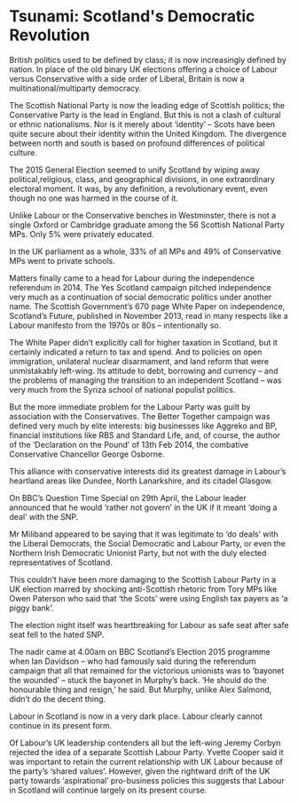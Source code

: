 Tsunami: Scotland's Democratic Revolution
=========================================
British politics used to be defined by class; it is now increasingly defined by nation. In place of the old binary UK elections offering a choice of Labour versus Conservative with a side order of Liberal, Britain is now a multinational/multiparty democracy.


The Scottish National Party is now the leading edge of Scottish politics; the Conservative Party is the lead in England. But this is not a clash of cultural or ethnic nationalisms. Nor is it merely about ‘identity’ – Scots have been quite secure about their identity within the United Kingdom. The divergence between north and south is based on profound differences of political culture.


The 2015 General Election seemed to unify Scotland by wiping away political,religious, class, and geographical divisions, in one extraordinary electoral moment. It was, by any definition, a revolutionary event, even though no one was harmed in the course of it.


Unlike Labour or the Conservative benches in Westminster, there is not a single Oxford or Cambridge graduate among the 56 Scottish National Party MPs. Only 5% were privately educated.


In the UK parliament as a whole, 33% of all MPs and 49% of Conservative MPs went to private schools.


Matters finally came to a head for Labour during the independence referendum in 2014. The Yes Scotland campaign pitched independence very much as a continuation of social democratic politics under another name. The Scottish Government’s 670 page White Paper on independence, Scotland’s Future, published in November 2013, read in many respects like a Labour manifesto from the 1970s or 80s – intentionally so.


The White Paper didn’t explicitly call for higher taxation in Scotland, but it certainly indicated a return to tax and spend. And to policies on open immigration, unilateral nuclear disarmament, and land reform that were unmistakably left-wing. Its attitude to debt, borrowing and currency – and the problems of managing the transition to an independent Scotland – was very much from the Syriza school of national populist politics.


But the more immediate problem for the Labour Party was guilt by association with the Conservatives. The Better Together campaign was defined very much by elite interests: big businesses like Aggreko and BP, financial institutions like RBS and Standard Life, and, of course, the author of the ‘Declaration on the Pound’ of 13th Feb 2014, the combative Conservative Chancellor George Osborne.


This alliance with conservative interests did its greatest damage in Labour’s heartland areas like Dundee, North Lanarkshire, and its citadel Glasgow.


On BBC’s Question Time Special on 29th April, the Labour leader announced that he would ‘rather not govern’ in the UK if it meant ‘doing a deal’ with the SNP.


Mr Miliband appeared to be saying that it was legitimate to ‘do deals’ with the Liberal Democrats, the Social Democratic and Labour Party, or even the Northern Irish Democratic Unionist Party, but not with the duly elected representatives of Scotland.


This couldn’t have been more damaging to the Scottish Labour Party in a UK election marred by shocking anti-Scottish rhetoric from Tory MPs like Owen Paterson who said that ‘the Scots’ were using English tax payers as ‘a piggy bank’.


The election night itself was heartbreaking for Labour as safe seat after safe seat fell to the hated SNP.


The nadir came at 4.00am on BBC Scotland’s Election 2015 programme when Ian Davidson – who had famously said during the referendum campaign that all that remained for the victorious unionists was to ‘bayonet the wounded’ – stuck the bayonet in Murphy’s back. ‘He should do the honourable thing and resign,’ he said. But Murphy, unlike Alex Salmond, didn’t do the decent thing.


Labour in Scotland is now in a very dark place. Labour clearly cannot continue in its present form.


Of Labour’s UK leadership contenders all but the left-wing Jeremy Corbyn rejected the idea of a separate Scottish Labour Party. Yvette Cooper said it was important to retain the current relationship with UK Labour because of the party’s ‘shared values’. However, given the rightward drift of the UK party towards ‘aspirational’ pro-business policies this suggests that Labour in Scotland will continue largely on its present course.

